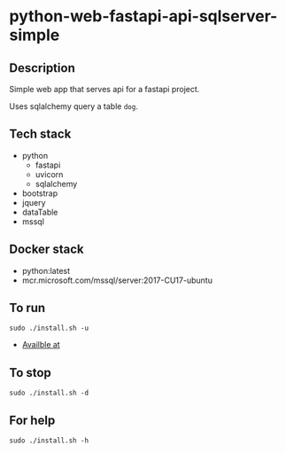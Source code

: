 # python-web-fastapi-api-sqlserver-simple

## Description
Simple web app that serves api
for a fastapi project.

Uses sqlalchemy query a table `dog`.

## Tech stack
- python
  - fastapi
  - uvicorn
  - sqlalchemy
- bootstrap
- jquery
- dataTable
- mssql

## Docker stack
- python:latest
- mcr.microsoft.com/mssql/server:2017-CU17-ubuntu

## To run
`sudo ./install.sh -u`
- [Availble at](http://localhost/dog)

## To stop
`sudo ./install.sh -d`

## For help
`sudo ./install.sh -h`

